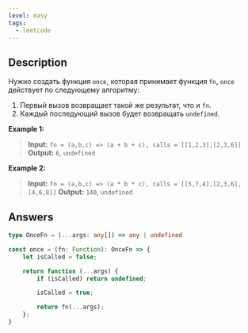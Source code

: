```yaml
---
level: easy
tags:
  - leetcode
---
```

## Description

Нужно создать функция `once`, которая принимает функция `fn`, `once` действует по следующему алгоритму:
1. Первый вызов возвращает такой же результат, что и `fn`.
2. Каждый последующий вызов будет возвращать `undefined`.

**Example 1:**
>**Input:** `fn = (a,b,c) => (a + b + c), calls = [[1,2,3],[2,3,6]]`
>**Output:** `6`, `undefined`

**Example 2:**
>**Input:** `fn = (a,b,c) => (a * b * c), calls = [[5,7,4],[2,3,6],[4,6,8]]`
>**Output:** `140`, `undefined`

## Answers

```typescript
type OnceFn = (...args: any[]) => any | undefined

const once = (fn: Function): OnceFn => {
    let isCalled = false;

	return function (...args) {
		if (isCalled) return undefined;

        isCalled = true;

        return fn(...args);
	};
}
```
